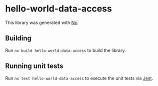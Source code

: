 # hello-world-data-access

This library was generated with [Nx](https://nx.dev).

## Building

Run `nx build hello-world-data-access` to build the library.

## Running unit tests

Run `nx test hello-world-data-access` to execute the unit tests via [Jest](https://jestjs.io).
